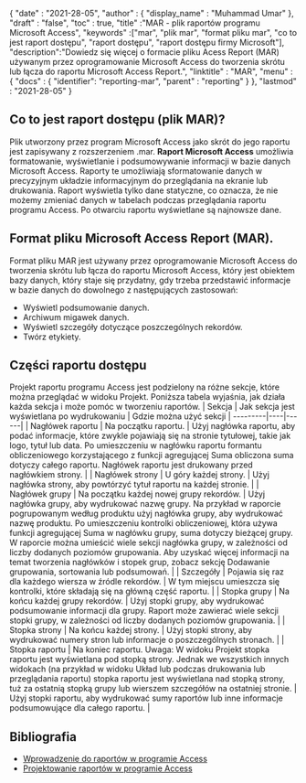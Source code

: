 {
  "date" : "2021-28-05",
  "author" : {
    "display_name" : "Muhammad Umar"
},
  "draft" : "false",
  "toc" : true,
  "title" :"MAR - plik raportów programu Microsoft Access",
  "keywords" :["mar", "plik mar", "format pliku mar", "co to jest raport dostępu", "raport dostępu", "raport dostępu firmy Microsoft"],
  "description":"Dowiedz się więcej o formacie pliku Acess Report (MAR) używanym przez oprogramowanie Microsoft Access do tworzenia skrótu lub łącza do raportu Microsoft Access Report.",
  "linktitle" : "MAR",
  "menu" : {
    "docs" : {
    "identifier": "reporting-mar",
      "parent" : "reporting"
}
},
  "lastmod" : "2021-28-05"
}

## Co to jest raport dostępu (plik MAR)? ##
Plik utworzony przez program Microsoft Access jako skrót do jego raportu jest zapisywany z rozszerzeniem .mar. **Raport Microsoft Access** umożliwia formatowanie, wyświetlanie i podsumowywanie informacji w bazie danych Microsoft Access. Raporty te umożliwiają sformatowanie danych w precyzyjnym układzie informacyjnym do przeglądania na ekranie lub drukowania. Raport wyświetla tylko dane statyczne, co oznacza, że nie możemy zmieniać danych w tabelach podczas przeglądania raportu programu Access. Po otwarciu raportu wyświetlane są najnowsze dane.

## Format pliku Microsoft Access Report (MAR).

Format pliku MAR jest używany przez oprogramowanie Microsoft Access do tworzenia skrótu lub łącza do raportu Microsoft Access, który jest obiektem bazy danych, który staje się przydatny, gdy trzeba przedstawić informacje w bazie danych do dowolnego z następujących zastosowań:

- Wyświetl podsumowanie danych.
- Archiwum migawek danych.
- Wyświetl szczegóły dotyczące poszczególnych rekordów.
- Twórz etykiety.

## Części raportu dostępu
Projekt raportu programu Access jest podzielony na różne sekcje, które można przeglądać w widoku Projekt. Poniższa tabela wyjaśnia, jak działa każda sekcja i może pomóc w tworzeniu raportów.
| Sekcja | Jak sekcja jest wyświetlana po wydrukowaniu | Gdzie można użyć sekcji |
---------|----|------|
| Nagłówek raportu | Na początku raportu. | Użyj nagłówka raportu, aby podać informacje, które zwykle pojawiają się na stronie tytułowej, takie jak logo, tytuł lub data. Po umieszczeniu w nagłówku raportu formantu obliczeniowego korzystającego z funkcji agregującej Suma obliczona suma dotyczy całego raportu. Nagłówek raportu jest drukowany przed nagłówkiem strony. |
| Nagłówek strony | U góry każdej strony. | Użyj nagłówka strony, aby powtórzyć tytuł raportu na każdej stronie. |
| Nagłówek grupy | Na początku każdej nowej grupy rekordów. | Użyj nagłówka grupy, aby wydrukować nazwę grupy. Na przykład w raporcie pogrupowanym według produktu użyj nagłówka grupy, aby wydrukować nazwę produktu. Po umieszczeniu kontrolki obliczeniowej, która używa funkcji agregującej Suma w nagłówku grupy, suma dotyczy bieżącej grupy. W raporcie można umieścić wiele sekcji nagłówka grupy, w zależności od liczby dodanych poziomów grupowania. Aby uzyskać więcej informacji na temat tworzenia nagłówków i stopek grup, zobacz sekcję Dodawanie grupowania, sortowania lub podsumowań. |
| Szczegóły | Pojawia się raz dla każdego wiersza w źródle rekordów. | W tym miejscu umieszcza się kontrolki, które składają się na główną część raportu. |
| Stopka grupy | Na końcu każdej grupy rekordów. | Użyj stopki grupy, aby wydrukować podsumowanie informacji dla grupy. Raport może zawierać wiele sekcji stopki grupy, w zależności od liczby dodanych poziomów grupowania. |
| Stopka strony | Na końcu każdej strony. | Użyj stopki strony, aby wydrukować numery stron lub informacje o poszczególnych stronach. |
| Stopka raportu | Na koniec raportu. Uwaga: W widoku Projekt stopka raportu jest wyświetlana pod stopką strony. Jednak we wszystkich innych widokach (na przykład w widoku Układ lub podczas drukowania lub przeglądania raportu) stopka raportu jest wyświetlana nad stopką strony, tuż za ostatnią stopką grupy lub wierszem szczegółów na ostatniej stronie. | Użyj stopki raportu, aby wydrukować sumy raportów lub inne informacje podsumowujące dla całego raportu. |






## Bibliografia ##

- [Wprowadzenie do raportów w programie Access](https://support.microsoft.com/en-us/office/introduction-to-reports-in-access-e0869f59-7536-4d19-8e05-7158dcd3681c)
- [Projektowanie raportów w programie Access](https://github.com/prijuly2000/DBMS/blob/master/DesigningReportsinAccess2010.pdf)

